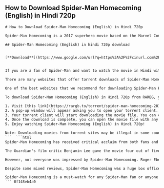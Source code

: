 ## How to Download Spider-Man Homecoming (English) in Hindi 720p

  ```html 
# How to Download Spider-Man Homecoming (English) in Hindi 720p
 
Spider-Man Homecoming is a 2017 superhero movie based on the Marvel Comics character Spider-Man. It is the second reboot of the Spider-Man film franchise and the sixteenth film in the Marvel Cinematic Universe. The movie follows Peter Parker, a high school student who tries to balance his life as Spider-Man with his mentor Tony Stark's guidance, while facing a new threat from the Vulture.
 
## Spider-Man Homecoming (English) in hindi 720p download


[**Download**](https://www.google.com/url?q=https%3A%2F%2Fcinurl.com%2F2tKpzw&sa=D&sntz=1&usg=AOvVaw2NyYaLmTS31BwvQuA5i4v5)

 
If you are a fan of Spider-Man and want to watch the movie in Hindi with high quality, you might be interested in downloading Spider-Man Homecoming (English) in Hindi 720p. This is a dual audio version of the movie that has both English and Hindi audio tracks. You can switch between the languages according to your preference.
 
There are many websites that offer torrent downloads of Spider-Man Homecoming (English) in Hindi 720p, but not all of them are safe and reliable. Some of them might contain malware, viruses, or fake files that can harm your device or waste your time. Therefore, you need to be careful and choose a trustworthy source for downloading the movie.
 
One of the best websites that we recommend for downloading Spider-Man Homecoming (English) in Hindi 720p is [RARBG](https://rargb.to/torrent/spider-man-homecoming-2017-brrip-720p-dual-audio-in-hindi-english-3757445.html). This is a popular torrent site that has a large collection of movies, TV shows, games, music, anime, apps, and more. You can find Spider-Man Homecoming (English) in Hindi 720p under the category of Dubs/Dual Audio. The torrent file has a size of 1.3 GB and has good seeders and leechers for fast downloading.
 
To download Spider-Man Homecoming (English) in Hindi 720p from RARBG, you need to follow these steps:
 
1. Visit [this link](https://rargb.to/torrent/spider-man-homecoming-2017-brrip-720p-dual-audio-in-hindi-english-3757445.html) and click on the magnet icon next to the torrent name.
2. A pop-up window will appear asking you to open your torrent client. Choose your preferred torrent client and click on OK.
3. Your torrent client will start downloading the movie file. You can check the progress and speed of the download on your torrent client.
4. Once the download is complete, you can open the movie file with any media player that supports dual audio. You can switch between English and Hindi audio tracks by clicking on the audio icon on your media player.
5. Enjoy watching Spider-Man Homecoming (English) in Hindi 720p!

Note: Downloading movies from torrent sites may be illegal in some countries. Please check your local laws before downloading any copyrighted content. Also, make sure you have a VPN service to protect your online privacy and security while using torrent sites.
 ```  ```html 
Spider-Man Homecoming has received critical acclaim from both fans and critics, who praised its humor, action, and cast. The movie has a 92% approval rating on Rotten Tomatoes, based on 400 reviews, with an average rating of 7.7/10. The site's critical consensus reads: "Spider-Man: Homecoming does whatever a second reboot can, delivering a colorful, fun adventure that fits snugly in the sprawling MCU without getting bogged down in franchise-building."[\[1\]](https://www.rottentomatoes.com/m/spider_man_homecoming)
 
The Guardian's film critic Benjamin Lee gave the movie four out of five stars, calling it a "crowd-pleasing triumph" and a "whip-smart teen movie". He wrote: "Thereâs wit, smarts and a nifty, inventive plot that serves as a reminder of what buoyant fun such films can bring."[\[2\]](https://www.theguardian.com/film/2017/jun/29/spider-man-homecoming-review-tom-holland)
 
However, not everyone was impressed by Spider-Man Homecoming. Roger Ebert's website gave the movie two and a half stars out of four, criticizing its lack of originality and depth. The reviewer wrote: "This version of Peter Parker is less cocky than the prior incarnations of recent years. He is also rather whiny a lot of the time. The Peter Parker I grew up with was agonizingly tetchy, but he didnât hunch over like a weasel whenever he had to get out of a social situation to go fight crime."[\[3\]](https://www.rogerebert.com/reviews/spider-man-homecoming-2017/)
 
Despite some mixed reviews, Spider-Man Homecoming was a huge box office success, grossing over $880 million worldwide against a budget of $175 million. It became the second-highest-grossing Spider-Man film and the sixth-highest-grossing film of 2017. It also received several awards and nominations, including two Academy Award nominations for Best Visual Effects and Best Sound Editing.
 
Spider-Man Homecoming is a must-watch for any Spider-Man fan or anyone who enjoys a fun and exciting superhero movie. It is one of the best entries in the Marvel Cinematic Universe and a great introduction to Tom Holland's Spider-Man. You can download Spider-Man Homecoming (English) in Hindi 720p from RARBG or other torrent sites and enjoy it at your convenience.
 ``` 0f148eb4a0
